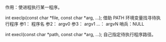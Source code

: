 作用：使进程执行某一程序。

int execlp(const char \*file, const char \*arg, ...);		借助 PATH 环境变量找寻待执行程序
	参1： 程序名
	参2： argv0
	参3： argv1
	...： argvN
	哨兵：NULL

int execl(const char \*path, const char \*arg, ...);		自己指定待执行程序路径。